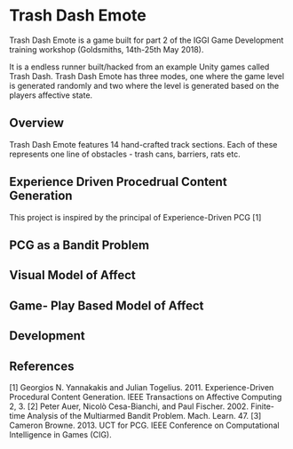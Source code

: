 # Trash Dash Emote

Trash Dash Emote is a game built for part 2 of the IGGI Game Development training workshop (Goldsmiths, 14th-25th May 2018).

It is a endless runner built/hacked from an example Unity games called Trash Dash. Trash Dash Emote has three modes, one where the game level is generated randomly and two where the level is generated based on the players affective state.  


## Overview
Trash Dash Emote features 14 hand-crafted track sections. Each of these represents one line of obstacles -  trash cans, barriers, rats etc.   


## Experience Driven Procedrual Content Generation

This project is inspired by the principal of Experience-Driven PCG [1]

## PCG as a Bandit Problem 

## Visual Model of Affect

## Game- Play Based Model of Affect

## Development

## References
[1] Georgios N. Yannakakis and Julian Togelius. 2011. Experience-Driven Procedural Content Generation. IEEE Transactions on Affective Computing 2, 3.
[2] Peter Auer, Nicolò Cesa-Bianchi, and Paul Fischer. 2002. Finite-time Analysis of the Multiarmed Bandit Problem. Mach. Learn. 47.
[3] Cameron Browne. 2013. UCT for PCG. IEEE Conference on Computational Intelligence in Games (CIG).
